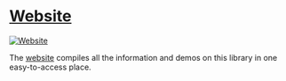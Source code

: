 # [Website](https://react-hash-scroll.web.app/)

[![Website](https://img.shields.io/website?url=https%3A%2F%2Freact-hash-scroll.web.app%2F&style=flat-square&logo=firebase)](https://react-hash-scroll.web.app/)

The [website](https://react-hash-scroll.web.app/) compiles all the information and demos on this library in one easy-to-access place.

